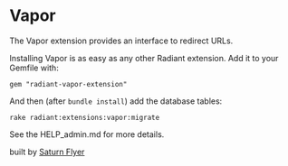 # Vapor

The Vapor extension provides an interface to redirect URLs. 

Installing Vapor is as easy as any other Radiant extension. Add it to your Gemfile with:

    gem "radiant-vapor-extension"

And then (after `bundle install`) add the database tables:

    rake radiant:extensions:vapor:migrate

See the HELP_admin.md for more details.

built by [Saturn Flyer](http://www.saturnflyer.com)
